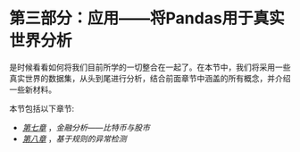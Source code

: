 

# 第三部分：应用——将Pandas用于真实世界分析

是时候看看如何将我们目前所学的一切整合在一起了。在本节中，我们将采用一些真实世界的数据集，从头到尾进行分析，结合前面章节中涵盖的所有概念，并介绍一些新材料。

本节包括以下章节:

*   [*第七章*](B16834_07_Final_SK_ePub.xhtml#_idTextAnchor146) ，*金融分析——比特币与股市*
*   [*第八章*](B16834_08_Final_SK_ePub.xhtml#_idTextAnchor172) ，*基于规则的异常检测*